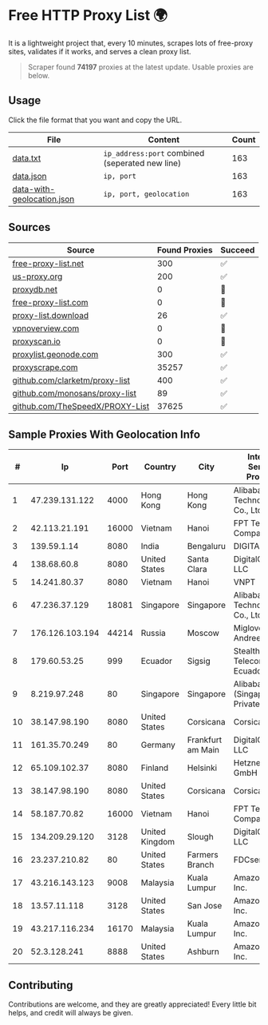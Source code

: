 
# Free HTTP Proxy List 🌍

It is a lightweight project that, every 10 minutes, scrapes lots of free-proxy sites, validates if it works, and serves a clean proxy list.


> Scraper found **74197** proxies at the latest update. Usable proxies are below.

## Usage

Click the file format that you want and copy the URL.


|File|Content|Count|
|----|-------|-----|
|[data.txt](https://raw.githubusercontent.com/themiralay/Proxy-List-World/master/data.txt)|`ip_address:port` combined (seperated new line)|163|
|[data.json](https://raw.githubusercontent.com/themiralay/Proxy-List-World/master/data.json)|`ip, port`|163|
|[data-with-geolocation.json](https://raw.githubusercontent.com/themiralay/Proxy-List-World/master/data-with-geolocation.json)|`ip, port, geolocation`|163|

## Sources

|Source|Found Proxies|Succeed|
|------|-------------|-------|
|[free-proxy-list.net](https://free-proxy-list.net)|300|✅|
|[us-proxy.org](https://www.us-proxy.org)|200|✅|
|[proxydb.net](http://proxydb.net)|0|🚫|
|[free-proxy-list.com](https://free-proxy-list.com/?page=&port=&type%5B%5D=http&type%5B%5D=https&up_time=0&search=Search)|0|🚫|
|[proxy-list.download](https://www.proxy-list.download/HTTP)|26|✅|
|[vpnoverview.com](https://vpnoverview.com/privacy/anonymous-browsing/free-proxy-servers)|0|🚫|
|[proxyscan.io](https://www.proxyscan.io)|0|🚫|
|[proxylist.geonode.com](https://proxylist.geonode.com/api/proxy-list?limit=300&page=1&sort_by=lastChecked&sort_type=desc&protocols=http,https)|300|✅|
|[proxyscrape.com](https://api.proxyscrape.com/v2/?request=displayproxies&protocol=http&timeout=10000&country=all&ssl=all&anonymity=all)|35257|✅|
|[github.com/clarketm/proxy-list](https://raw.githubusercontent.com/clarketm/proxy-list/master/proxy-list-raw.txt)|400|✅|
|[github.com/monosans/proxy-list](https://raw.githubusercontent.com/monosans/proxy-list/main/proxies/http.txt)|89|✅|
|[github.com/TheSpeedX/PROXY-List](https://raw.githubusercontent.com/TheSpeedX/PROXY-List/master/http.txt)|37625|✅|


## Sample Proxies With Geolocation Info

|#|Ip|Port|Country|City|Internet Service Provider|
|-|--|----|-------|----|-------------------------|
|1|47.239.131.122|4000|Hong Kong|Hong Kong|Alibaba (US) Technology Co., Ltd.|
|2|42.113.21.191|16000|Vietnam|Hanoi|FPT Telecom Company|
|3|139.59.1.14|8080|India|Bengaluru|DIGITALOCEAN|
|4|138.68.60.8|8080|United States|Santa Clara|DigitalOcean, LLC|
|5|14.241.80.37|8080|Vietnam|Hanoi|VNPT|
|6|47.236.37.129|18081|Singapore|Singapore|Alibaba (US) Technology Co., Ltd.|
|7|176.126.103.194|44214|Russia|Moscow|Miglovets Egor Andreevich|
|8|179.60.53.25|999|Ecuador|Sigsig|Stealth Telecom del Ecuador|
|9|8.219.97.248|80|Singapore|Singapore|Alibaba Cloud (Singapore) Private Limited|
|10|38.147.98.190|8080|United States|Corsicana|Corsicana ISD|
|11|161.35.70.249|80|Germany|Frankfurt am Main|DigitalOcean, LLC|
|12|65.109.102.37|8080|Finland|Helsinki|Hetzner Online GmbH|
|13|38.147.98.190|8080|United States|Corsicana|Corsicana ISD|
|14|58.187.70.82|16000|Vietnam|Hanoi|FPT Telecom Company|
|15|134.209.29.120|3128|United Kingdom|Slough|DigitalOcean, LLC|
|16|23.237.210.82|80|United States|Farmers Branch|FDCservers.net|
|17|43.216.143.123|9008|Malaysia|Kuala Lumpur|Amazon.com, Inc.|
|18|13.57.11.118|3128|United States|San Jose|Amazon.com, Inc.|
|19|43.217.116.234|16170|Malaysia|Kuala Lumpur|Amazon.com, Inc.|
|20|52.3.128.241|8888|United States|Ashburn|Amazon.com, Inc.|



## Contributing

Contributions are welcome, and they are greatly appreciated! Every
little bit helps, and credit will always be given.

